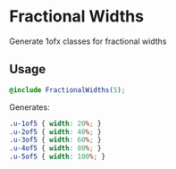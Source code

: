 # Fractional Widths

Generate 1ofx classes for fractional widths

## Usage

```scss
@include FractionalWidths(5);
```

Generates:

```css
.u-1of5 { width: 20%; }
.u-2of5 { width: 40%; }
.u-3of5 { width: 60%; }
.u-4of5 { width: 80%; }
.u-5of5 { width: 100%; }
```